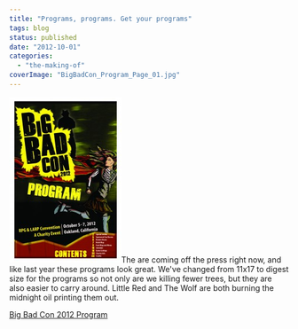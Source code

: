 ```yaml
---
title: "Programs, programs. Get your programs"
tags: blog
status: published
date: "2012-10-01"
categories: 
  - "the-making-of"
coverImage: "BigBadCon_Program_Page_01.jpg"
---
```


[![](/images/BigBadCon_Program_Page_01-202x300.jpg "BigBadCon_Program_Page_01")](http://www.bigbadcon.com/wp-content/uploads/2012/09/BigBadCon2012Program.pdf)The are coming off the press right now, and like last year these programs look great. We've changed from 11x17 to digest size for the programs so not only are we killing fewer trees, but they are also easier to carry around. Little Red and The Wolf are both burning the midnight oil printing them out.

[Big Bad Con 2012 Program](http://www.bigbadcon.com/wp-content/uploads/2012/09/BigBadCon2012Program.pdf)

